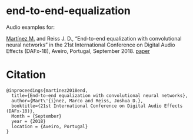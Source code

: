 # end-to-end-equalization

Audio examples for:

[Martínez M.](http://m-marco.com) and Reiss J. D., “End-to-end equalization with convolutional neural networks” in the 21st International Conference on Digital Audio Effects (DAFx-18), Aveiro, Portugal, September 2018.
[paper](http://dafx2018.web.ua.pt/papers/DAFx2018_paper_27.pdf)

# Citation

```
@inproceedings{martinez2018end,
  title={End-to-end equalization with convolutional neural networks},
  author={Mart\'{i}nez, Marco and Reiss, Joshua D.},
  booktitle={21st International Conference on Digital Audio Effects (DAFx-18)},
  Month = {September}
  year = {2018}
  location = {Aveiro, Portugal}
}

```
